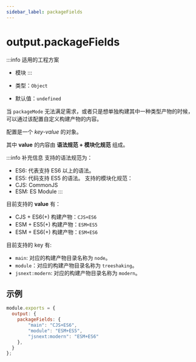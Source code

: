 ```yaml
---
sidebar_label: packageFields
---
```


# output.packageFields

:::info 适用的工程方案
* 模块
:::

* 类型：`Object`
* 默认值：`undefined`

当 `packageMode` 无法满足需求，或者只是想单独构建其中一种类型产物的时候，可以通过该配置自定义构建产物的内容。

配置是一个 *key-value* 的对象。

其中 **value** 的内容由 **语法规范 + 模块化规范** 组成。

:::info 补充信息
支持的语法规范为：
- ES6: 代表支持 ES6 以上的语法。
- ES5: 代码支持 ES5 的语法。
支持的模块化规范：
- CJS: CommonJS
- ESM: ES Module
:::

目前支持的 **value** 有：

- CJS + ES6(+) 构建产物：`CJS+ES6`
- ESM + ES5(+) 构建产物：`ESM+ES5`
- ESM + ES6(+) 构建产物：`ESM+ES6`


目前支持的 key 有:

- `main`: 对应的构建产物目录名称为 `node`。
- `module`：对应的构建产物目录名称为 `treeshaking`。
- `jsnext:modern`: 对应的构建产物目录名称为 `modern`。


## 示例

``` javascript
module.exports = {
  output: {
    packageFields: {
        "main": "CJS+ES6",
        "module": "ESM+ES5",
        "jsnext:modern": "ESM+ES6"
    },
  }
};
```
